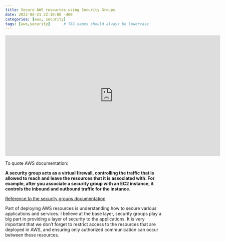 ```yaml
---
title: Secure AWS resources using Security Groups
date: 2022-06-21 22:10:00 -400
categories: [aws, security]
tags: [aws,security]      # TAG names should always be lowercase
---
```


<iframe width="686" height="386" src="https://www.youtube.com/embed/Gm8fgVqzdM8" title="Secure AWS resources using Security Groups" frameborder="0" allow="accelerometer; autoplay; clipboard-write; encrypted-media; gyroscope; picture-in-picture" allowfullscreen></iframe>

To quote AWS documentation:

<b>A security group acts as a virtual firewall, controlling the traffic that is allowed to reach and leave the resources that it is associated with. For example, after you associate a security group with an EC2 instance, it controls the inbound and outbound traffic for the instance.</b>

   
   <a href="https://docs.aws.amazon.com/vpc/latest/userguide/VPC_SecurityGroups.html">Reference to the security groups documentation</a>

   Part of deploying AWS resources is understanding how to secure various applications and services. I believe at the base layer, security groups play a big part in providing a layer of security to the applications. It is very important that we don’t forget to restrict access to the resources that are deployed in AWS, and ensuring only authorized communication can occur between these resources.